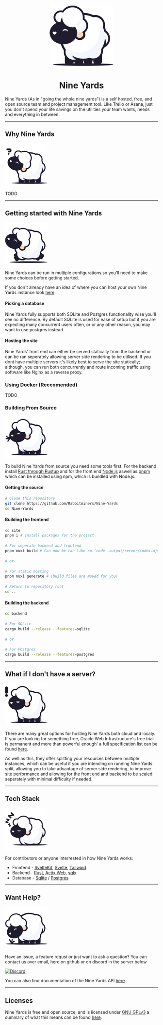 <p align="center">
<img style="width: 15em;" src="display/standing.svg" alt="fern"/>
<h1 align="center"> Nine Yards </h1>
</p>

Nine Yards (As in "going the whole nine yards") is a self hosted, free, and open source team and project management tool. Like Trello or Asana, just you don't spend your life savings on the utilities your team wants, needs and everything in between.

---

## Why Nine Yards

<img style="width: 10em;" src="display/confused.svg" alt="fern"/>

TODO

---

## Getting started with Nine Yards

<img style="width: 10em;" src="display/jumping.svg" alt="fern"/>

Nine Yards can be run in multiple configurations so you'll need to make some choices before getting started.

If you don't already have an idea of where you can host your own Nine Yards instance look [here](#what-if-i-dont-have-a-server).

#### Picking a database

Nine Yards fully supports both SQLite and Postgres functionality wise you'll see no difference. By default SQLite is used for ease of setup but if you are expecting many concurrent users often, or or any other reason, you may want to use postgres instead.

#### Hosting the site

Nine Yards' front end can either be served statically from the backend or can be ran seperately allowing server side rendering to be utilised. If you dont have multiple servers it's likely best to serve the site statically; although, you can run both concurrently and route incoming traffic using software like Nginx as a reverse proxy.

### Using Docker (Reccomended)

TODO

### Building From Source

<img style="width: 10em;" src="display/chewing.svg" alt="fern"/>

To build Nine Yards from source you need some tools first. For the backend install [Rust through Rustup](https://www.rust-lang.org/tools/install) and for the front end [Node.js](https://nodejs.org/en) aswell as [pnpm](https://pnpm.io/installation#using-npm) which can be installed using npm, which is bundled with Node.js.

#### Getting the source

```bash
# Clone this repository
git clone https://github.com/Rabbitminers/Nine-Yards
cd Nine-Yards
```

#### Building the frontend

```bash
cd site
pnpm i # Install packages for the project

# For seperate backend and frontend
pnpm nuxt build # Can now be ran like so `node .output/server/index.mjs`

# or

# For static hosting
pnpm nuxi generate # (build files are moved for you)

# Return to repository root
cd ..
```

#### Building the backend

```bash
cd backend

# For SQLite
cargo build --release --features=sqlite

# or

# For Postgres
cargo build --release --features=postgres
```

---

## What if I don't have a server?

<img style="width: 10em;" src="display/anger.svg" alt="fern"/>

There are many great options for hosting Nine Yards both cloud and localy. If you are looking for something free, Oracle Web Infrastructure's free trial is permanent and more than powerful enough' a full specification list can be found [here](https://www.oracle.com/cloud/free/).

As well as this, they offer splitting your resources between multiple instances, which can be useful if you are intending on running Nine Yards split, allowing you to take advantage of server side rendering, to improve site performance and allowing for the front end and backend to be scaled seperately with minimal difficulty if needed.

---

## Tech Stack

<img style="width: 10em;" src="display/sleeping.svg" alt="fern"/>

For contributors or anyone interrested in how Nine Yards works:

- Frontend - [SvelteKit](https://kit.svelte.dev/), [Svelte](https://svelte.dev/), [Tailwind](https://tailwindcss.com/)
- Backend - [Rust](https://www.rust-lang.org/), [Actix Web](https://actix.rs/), [sqlx](https://github.com/launchbadge/sqlx)
- Database - [Sqlite](https://www.sqlite.org/index.html) / [Postgres]("https://www.postgresql.org/")

---

## Want Help?

<img style="width: 10em;" src="display/grazing.svg" alt="fern"/>

Have an issue, a feature requst or just want to ask a question? You can contact us over email, here on github or on discord in the server below

[![Discord][1]][2]

[1]: https://discordapp.com/api/guilds/1069326955742244884/widget.png?style=banner2
[2]: https://discord.gg/GJsQadv9Mc

You can also find documentation of the Nine Yards API [here](api_docs.md).

---

## Licenses

Nine Yards is free and open source, and is licensed under [GNU GPLv3](./LICENSE) a summary of what this means can be found [here](https://choosealicense.com/licenses/gpl-3.0/).

